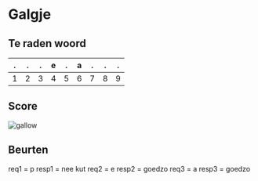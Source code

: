 # Galgje

## Te raden woord

|.|.|.|e|.|a|.|.|.|
|-|-|-|-|-|-|-|-|-|
|1|2|3|4|5|6|7|8|9|

## Score
![gallow](./images/2.png)

## Beurten
req1 = p
resp1 =  nee kut
req2 = e
resp2 = goedzo
req3 = a
resp3 = goedzo